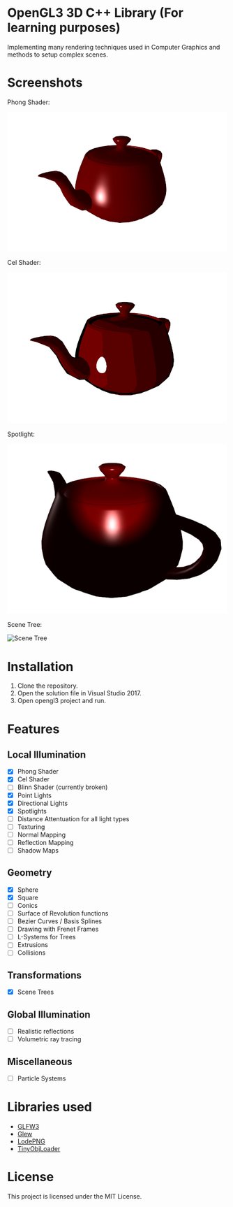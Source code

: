 # OpenGL3 3D C++ Library (For learning purposes)
Implementing many rendering techniques used in Computer Graphics and methods to setup complex scenes.

# Screenshots

Phong Shader:

![Phong Shader](screenshots/phong-shader.png)

Cel Shader:

![Cel Shader](screenshots/cel-shader.png)

Spotlight:

![Spotlight](screenshots/spotlight.png)

Scene Tree:

![Scene Tree](screenshots/scene_tree.gif)

# Installation
1. Clone the repository.
2. Open the solution file in Visual Studio 2017.
3. Open opengl3 project and run.

# Features
## Local Illumination
- [x] Phong Shader
- [x] Cel Shader
- [ ] Blinn Shader (currently broken)
- [x] Point Lights
- [x] Directional Lights
- [x] Spotlights
- [ ] Distance Attentuation for all light types
- [ ] Texturing
- [ ] Normal Mapping
- [ ] Reflection Mapping
- [ ] Shadow Maps

## Geometry
- [x] Sphere
- [x] Square
- [ ] Conics
- [ ] Surface of Revolution functions
- [ ] Bezier Curves / Basis Splines
- [ ] Drawing with Frenet Frames
- [ ] L-Systems for Trees
- [ ] Extrusions
- [ ] Collisions

## Transformations
- [x] Scene Trees

## Global Illumination
- [ ] Realistic reflections
- [ ] Volumetric ray tracing

## Miscellaneous
- [ ] Particle Systems

# Libraries used
- [GLFW3](https://www.glfw.org/)
- [Glew](http://glew.sourceforge.net/)
- [LodePNG](https://lodev.org/lodepng/)
- [TinyObjLoader](https://github.com/syoyo/tinyobjloader)

# License
This project is licensed under the MIT License.
